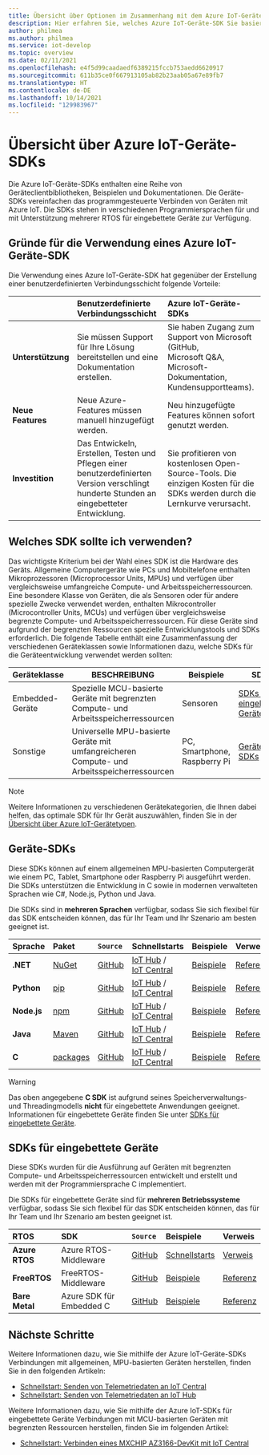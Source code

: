```yaml
---
title: Übersicht über Optionen im Zusammenhang mit dem Azure IoT-Geräte-SDK
description: Hier erfahren Sie, welches Azure IoT-Geräte-SDK Sie basierend auf Ihrer Entwicklungsrolle und Ihren Aufgaben verwenden sollten.
author: philmea
ms.author: philmea
ms.service: iot-develop
ms.topic: overview
ms.date: 02/11/2021
ms.openlocfilehash: e4f5d99caadaedf6389215fccb753aedd6620917
ms.sourcegitcommit: 611b35ce0f667913105ab82b23aab05a67e89fb7
ms.translationtype: HT
ms.contentlocale: de-DE
ms.lasthandoff: 10/14/2021
ms.locfileid: "129983967"
---
```

# <a name="overview-of-azure-iot-device-sdks"></a>Übersicht über Azure IoT-Geräte-SDKs

Die Azure IoT-Geräte-SDKs enthalten eine Reihe von Geräteclientbibliotheken, Beispielen und Dokumentationen. Die Geräte-SDKs vereinfachen das programmgesteuerte Verbinden von Geräten mit Azure IoT. Die SDKs stehen in verschiedenen Programmiersprachen für und mit Unterstützung mehrerer RTOS für eingebettete Geräte zur Verfügung.

## <a name="why-use-an-azure-iot-device-sdk"></a>Gründe für die Verwendung eines Azure IoT-Geräte-SDK

Die Verwendung eines Azure IoT-Geräte-SDK hat gegenüber der Erstellung einer benutzerdefinierten Verbindungsschicht folgende Vorteile:

| | Benutzerdefinierte Verbindungsschicht | Azure IoT-Geräte-SDKs |
| :-- | :-- | :-- |
| **Unterstützung** | Sie müssen Support für Ihre Lösung bereitstellen und eine Dokumentation erstellen. | Sie haben Zugang zum Support von Microsoft (GitHub, Microsoft Q&A, Microsoft-Dokumentation, Kundensupportteams). |
| **Neue Features** | Neue Azure-Features müssen manuell hinzugefügt werden. | Neu hinzugefügte Features können sofort genutzt werden. |
| **Investition** | Das Entwickeln, Erstellen, Testen und Pflegen einer benutzerdefinierten Version verschlingt hunderte Stunden an eingebetteter Entwicklung. | Sie profitieren von kostenlosen Open-Source-Tools. Die einzigen Kosten für die SDKs werden durch die Lernkurve verursacht. |

## <a name="which-sdk-should-i-use"></a>Welches SDK sollte ich verwenden?

Das wichtigste Kriterium bei der Wahl eines SDK ist die Hardware des Geräts. Allgemeine Computergeräte wie PCs und Mobiltelefone enthalten Mikroprozessoren (Microprocessor Units, MPUs) und verfügen über vergleichsweise umfangreiche Compute- und Arbeitsspeicherressourcen. Eine besondere Klasse von Geräten, die als Sensoren oder für andere spezielle Zwecke verwendet werden, enthalten Mikrocontroller (Microcontroller Units, MCUs) und verfügen über vergleichsweise begrenzte Compute- und Arbeitsspeicherressourcen. Für diese Geräte sind aufgrund der begrenzten Ressourcen spezielle Entwicklungstools und SDKs erforderlich. Die folgende Tabelle enthält eine Zusammenfassung der verschiedenen Geräteklassen sowie Informationen dazu, welche SDKs für die Geräteentwicklung verwendet werden sollten:

|Geräteklasse|BESCHREIBUNG|Beispiele|SDKs|
|-|-|-|-|
|Embedded-Geräte|Spezielle MCU-basierte Geräte mit begrenzten Compute- und Arbeitsspeicherressourcen|Sensoren|[SDKs für eingebettete Geräte](#embedded-device-sdks)|
|Sonstige|Universelle MPU-basierte Geräte mit umfangreicheren Compute- und Arbeitsspeicherressourcen|PC, Smartphone, Raspberry Pi|[Geräte-SDKs](#device-sdks)|

> [!Note] 
> Weitere Informationen zu verschiedenen Gerätekategorien, die Ihnen dabei helfen, das optimale SDK für Ihr Gerät auszuwählen, finden Sie in der [Übersicht über Azure IoT-Gerätetypen](concepts-iot-device-types.md).

## <a name="device-sdks"></a>Geräte-SDKs

Diese SDKs können auf einem allgemeinen MPU-basierten Computergerät wie einem PC, Tablet, Smartphone oder Raspberry Pi ausgeführt werden. Die SDKs unterstützen die Entwicklung in C sowie in modernen verwalteten Sprachen wie C#, Node.js, Python und Java.

Die SDKs sind in **mehreren Sprachen** verfügbar, sodass Sie sich flexibel für das SDK entscheiden können, das für Ihr Team und Ihr Szenario am besten geeignet ist.

| Sprache | Paket | `Source` | Schnellstarts | Beispiele | Verweis |
| :-- | :-- | :-- | :-- | :-- | :-- |
| **.NET** | [NuGet](https://www.nuget.org/packages/Microsoft.Azure.Devices.Client) | [GitHub](https://github.com/Azure/azure-iot-sdk-csharp) | [IoT Hub](quickstart-send-telemetry-iot-hub.md?pivots=programming-language-csharp) / [IoT Central](quickstart-send-telemetry-central.md?pivots=programming-language-csharp) | [Beispiele](https://github.com/Azure-Samples/azure-iot-samples-csharp) | [Referenz](/dotnet/api/microsoft.azure.devices.client) |
| **Python** | [pip](https://pypi.org/project/azure-iot-device/) | [GitHub](https://github.com/Azure/azure-iot-sdk-python) | [IoT Hub](quickstart-send-telemetry-iot-hub.md?pivots=programming-language-python) / [IoT Central](quickstart-send-telemetry-central.md?pivots=programming-language-python) | [Beispiele](https://github.com/Azure/azure-iot-sdk-python/tree/master/azure-iot-device/samples) | [Referenz](/python/api/azure-iot-device) |
| **Node.js** | [npm](https://www.npmjs.com/package/azure-iot-device) | [GitHub](https://github.com/Azure/azure-iot-sdk-node) | [IoT Hub](quickstart-send-telemetry-iot-hub.md?pivots=programming-language-nodejs) / [IoT Central](quickstart-send-telemetry-central.md?pivots=programming-language-nodejs) | [Beispiele](https://github.com/Azure/azure-iot-sdk-node/tree/master/device/samples) | [Referenz](/javascript/api/azure-iot-device/) |
| **Java** | [Maven](https://mvnrepository.com/artifact/com.microsoft.azure.sdk.iot/iot-device-client) | [GitHub](https://github.com/Azure/azure-iot-sdk-java) | [IoT Hub](quickstart-send-telemetry-iot-hub.md?pivots=programming-language-java) / [IoT Central](quickstart-send-telemetry-central.md?pivots=programming-language-java) | [Beispiele](https://github.com/Azure/azure-iot-sdk-java/tree/master/device/iot-device-samples) | [Referenz](/java/api/com.microsoft.azure.sdk.iot.device) |
| **C** | [packages](https://github.com/Azure/azure-iot-sdk-c/blob/master/readme.md#getting-the-sdk) | [GitHub](https://github.com/Azure/azure-iot-sdk-c) | [IoT Hub](quickstart-send-telemetry-iot-hub.md?pivots=programming-language-ansi-c) / [IoT Central](quickstart-send-telemetry-central.md?pivots=programming-language-ansi-c) | [Beispiele](https://github.com/Azure/azure-iot-sdk-c/tree/master/iothub_client/samples) | [Referenz](/azure/iot-hub/iot-c-sdk-ref/) |

> [!WARNING]
> Das oben angegebene **C SDK** ist aufgrund seines Speicherverwaltungs- und Threadingmodells **nicht** für eingebettete Anwendungen geeignet. Informationen für eingebettete Geräte finden Sie unter [SDKs für eingebettete Geräte](#embedded-device-sdks).

## <a name="embedded-device-sdks"></a>SDKs für eingebettete Geräte

Diese SDKs wurden für die Ausführung auf Geräten mit begrenzten Compute- und Arbeitsspeicherressourcen entwickelt und erstellt und werden mit der Programmiersprache C implementiert.

Die SDKs für eingebettete Geräte sind für **mehreren Betriebssysteme** verfügbar, sodass Sie sich flexibel für das SDK entscheiden können, das für Ihr Team und Ihr Szenario am besten geeignet ist.

| RTOS | SDK | `Source` | Beispiele | Verweis |
| :-- | :-- | :-- | :-- | :-- | 
| **Azure RTOS** | Azure RTOS-Middleware | [GitHub](https://github.com/azure-rtos/netxduo) | [Schnellstarts](quickstart-devkit-mxchip-az3166.md) | [Verweis](https://github.com/azure-rtos/netxduo/tree/master/addons/azure_iot) | 
| **FreeRTOS** | FreeRTOS-Middleware | [GitHub](https://github.com/Azure/azure-iot-middleware-freertos) | [Beispiele](https://github.com/Azure-Samples/iot-middleware-freertos-samples) | [Referenz](https://azure.github.io/azure-iot-middleware-freertos) |
| **Bare Metal** | Azure SDK für Embedded C | [GitHub](https://github.com/Azure/azure-sdk-for-c/tree/master/sdk/docs/iot) | [Beispiele](https://github.com/Azure/azure-sdk-for-c/blob/master/sdk/samples/iot/README.md) | [Referenz](https://azure.github.io/azure-sdk-for-c) |

## <a name="next-steps"></a>Nächste Schritte

Weitere Informationen dazu, wie Sie mithilfe der Azure IoT-Geräte-SDKs Verbindungen mit allgemeinen, MPU-basierten Geräten herstellen, finden Sie in den folgenden Artikeln:

* [Schnellstart: Senden von Telemetriedaten an IoT Central](quickstart-send-telemetry-central.md)
* [Schnellstart: Senden von Telemetriedaten an IoT Hub](quickstart-send-telemetry-iot-hub.md)

Weitere Informationen dazu, wie Sie mithilfe der Azure IoT-SDKs für eingebettete Geräte Verbindungen mit MCU-basierten Geräten mit begrenzten Ressourcen herstellen, finden Sie im folgenden Artikel:
* [Schnellstart: Verbinden eines MXCHIP AZ3166-DevKit mit IoT Central](quickstart-devkit-mxchip-az3166.md)
